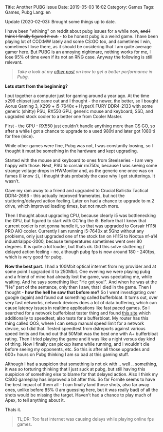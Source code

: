 Title: Another PUBG issue
Date: 2019-05-03 16:02
Category: Games
Tags: Games, Pubg
Lang: en

Update (2020-02-03): Brought some things up to date.

I have been "whining" on reddit about pubg issues for a while now, ~~and I think I finally figured it out.~~ - to be honest pubg is a weird game. I have been playing lot of COD:MW lately and some CS:GO too, and sometimes I win, sometimes I lose there, as it should be cosidering that I am quite average gamer here. But PUBG is an annoying nightmare, nothing works for me, I lose 95% of time even if its not an RNG case. Anyway the following is still relevant.

> _Take a look at my [other post]({filename}ultimate-guide-to-pubg-stuttering-issues.md) on how to get a better performance in Pubg._

**Lets start from the beginning?**

I put together a computer just for gaming around a year ago. At the time x299 chipset just came out and I thought - the newer, the better, so I bought Aorus Gaming 3, X299 + i5-7640x + HyperX FURY DDR4-2133 with some generic (shitty) PSU, RX550 GPU, generic mouse and keyboard, SSD, and upgraded stock cooler to a better one from Cooler Master.

First - the GPU - RX550 just couldn't handle anything more than CS GO, so after a while I got a chance to upgrade to a used 980ti and later got 1080 ti for free (nice).

While other games were fine, Pubg was not, I was constantly loosing, so I thought it must be something in the hardware and kept upgrading.

Started with the mouse and keyboard to ones from Steelseries - I am very happy with those. Next, PSU to corsair rm750x, because I was seeing some strange voltage drops in HWMonitor and, as the generic one once was on fumes (I know :)), I thought thats probably the case why I get stutterings. It wasn't.

Gave my ram away to a friend and upgraded to Crucial Ballistix Tactical DDR4-2666 - this actually improved framerates, but not the stuttering/delayed action feeling. Later on had a chance to upgrade to m.2 drive, which improved loading times, but not much more.

Then I thought about upgrading CPU, because clearly i5 was bottlenecking the GPU, but figured to start with OC'ing the i5. Before that I knew that current cooler is not gonna handle it, so that was upgraded to Corsair H115i PRO AIO cooler. Currently I am running i5-7640x at 5Ghz without any problems, only just upgraded one of the stock fan on H115i to Noctua nf-a14 industrialppc-2000, because temperatures sometimes went over 80 degrees. It is quite a lot louder, but thats ok. Did this solve stuttering / delayed action feeling - no, although pubg fps is now around 180 - 240fps, which is very good for pubg.

**Now the best part.** I had a 100Mbit optical internet from my provider and at some point I upgraded it to 250Mbit. One evening we were playing pubg and a friend of mine had already lost the game, was spectating me, while waiting. And he says something like: "He got you!". And when he was at the "He" part of the sentence, only then I saw, that I died in the game. Then I thought - **how the hell he saw that before me?** So I went investigating over google (again) and found out something called bufferbloat. It turns out, over very fast networks, network devices does a lot of data buffering, which can cause latency issues in realtime applications like fast paced games. So I searched for a network bufferbloat tester thing and found [this site](http://www.dslreports.com/speedtest) which additionally to speedtest, also tests for a bufferbloat. My router has this thing called QOS, where I can setup manual speed limit for a network device, so I did that. Tested speedtest from dslreports against various speed limits and found out that 50Mbit was the best one with A+ bufferbloat rating. Then I tried playing the game and it was like a night versus day kind of thing. Now I finally can pickup items while running, and I wouldn't die before seeing my opponents, etc. So this is after all those upgrades and 600+ hours on Pubg thinking I am so bad at this gaming stuff.

Although I had a suspicion that something is not ok with .. well .. something, it was so torturing thinking that I just suck at pubg, but still having this suspicion of something else to blame for that delayed action. Also I think my CSGO gameplay has improved a bit after this. So far Fornite seems to have the best impact of them all - I can finally land those shots, also far away ones, unlike before 85% (I am guessing here, but it was really bad) of all the shots would be missing the target. Haven't had a chance to play much of Apex, to tell anything about it.

Thats it.

> TL;DR: Too fast internet was causing delays while playing online fps games.
